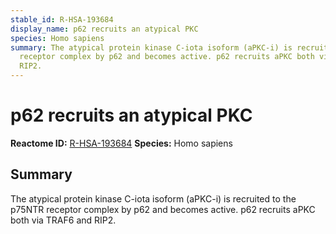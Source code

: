 ```yaml
---
stable_id: R-HSA-193684
display_name: p62 recruits an atypical PKC
species: Homo sapiens
summary: The atypical protein kinase C-iota isoform (aPKC-i) is recruited to the p75NTR
  receptor complex by p62 and becomes active. p62 recruits aPKC both via TRAF6 and
  RIP2.
---
```


# p62 recruits an atypical PKC
**Reactome ID:** [R-HSA-193684](https://reactome.org/content/detail/R-HSA-193684)
**Species:** Homo sapiens

## Summary

The atypical protein kinase C-iota isoform (aPKC-i) is recruited to the p75NTR receptor complex by p62 and becomes active. p62 recruits aPKC both via TRAF6 and RIP2.
